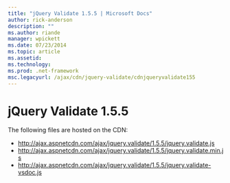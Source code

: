 ```yaml
---
title: "jQuery Validate 1.5.5 | Microsoft Docs"
author: rick-anderson
description: ""
ms.author: riande
manager: wpickett
ms.date: 07/23/2014
ms.topic: article
ms.assetid: 
ms.technology: 
ms.prod: .net-framework
msc.legacyurl: /ajax/cdn/jquery-validate/cdnjqueryvalidate155
---
```

jQuery Validate 1.5.5
====================
The following files are hosted on the CDN:

- http://ajax.aspnetcdn.com/ajax/jquery.validate/1.5.5/jquery.validate.js
- http://ajax.aspnetcdn.com/ajax/jquery.validate/1.5.5/jquery.validate.min.js
- http://ajax.aspnetcdn.com/ajax/jquery.validate/1.5.5/jquery.validate-vsdoc.js